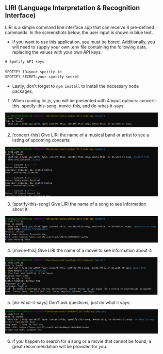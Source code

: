 ## LIRI (Language Interpretation & Recognition Interface)

LIRI is a simple command line interface app that can receive 4 pre-defined commands. In the screenshots below, the user input is shown in blue text.

* If you want to use this application, you must be bored. Additionally, you will need to supply your own .env file containing the following data, replacing the values with your own API keys:

```js
# Spotify API keys

SPOTIFY_ID=your-spotify-id
SPOTIFY_SECRET=your-spotify-secret

```

* Lastly, don't forget to `npm install` to install the necessary node packages.




1. When running liri.js, you will be presented with 4 input options: concert-this, spotify-this-song, movie-this, and do-what-it-says:
<img src="/readme/initial-inquiry.PNG">

2. [concert-this]
Give LIRI the name of a musical band or artist to see a listing of upcoming concerts:
<img src="/readme/concert-this-response.PNG">

3. [spotify-this-song]
Give LIRI the name of a song to see information about it:
<img src="/readme/spotify-this-song-response.PNG">

4. [movie-this]
Give LIRI the name of a movie to see information about it:
<img src="/readme/movie-this-response.PNG">

5. [do-what-it-says]
Don't ask questions, just do what it says:
<img src="/readme/do-what-it-says-response.PNG">

6. If you happen to search for a song or a movie that cannot be found, a great recommendation will be provided for you.